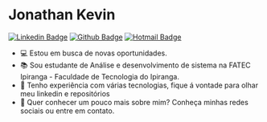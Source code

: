 # Jonathan Kevin 

[![Linkedin Badge](https://img.shields.io/badge/-Linkedin-0077B5?style=flat-square&logo=Linkedin&logoColor=white&link=https://https://www.linkedin.com/in/jonathan-kevin-barrence-20133a158/)](https://www.linkedin.com/in/jonathan-kevin-barrence-20133a158/) [![Github Badge](https://img.shields.io/badge/-Github-000?style=flat-square&logo=Github&logoColor=white&link=https://github.com/JonathanKBP)](https://github.com/JonathanKBP) [![Hotmail Badge](https://img.shields.io/badge/-Jonathan.kevinbp@hotmail.com-0078D4?style=flat-square&logo=Windows&logoColor=white&link=mailto:jonathan.kevinbp@hotmail.com)](mailto:jonathan.kevinbp@hotmail.com)
<br>
* 💻 Estou em busca de novas oportunidades.
* 📚 Sou estudante de Análise e desenvolvimento de sistema na FATEC Ipiranga - Faculdade de Tecnologia do Ipiranga.
* 🚀 Tenho experiência com várias tecnologias, fique á vontade para olhar meu linkedin e repositórios
* 💬 Quer conhecer um pouco mais sobre mim? Conheça minhas redes sociais ou entre em contato.
